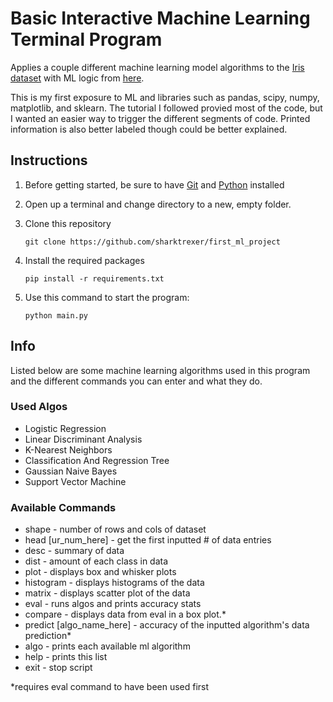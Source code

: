 # Basic Interactive Machine Learning Terminal Program
Applies a couple different machine learning model algorithms to the [Iris dataset](https://archive.ics.uci.edu/dataset/53/iris) with ML logic from [here](https://machinelearningmastery.com/machine-learning-in-python-step-by-step/).

This is my first exposure to ML and libraries such as pandas, scipy, numpy, matplotlib, and sklearn. The tutorial I followed provied most of the code, but I wanted an easier way
to trigger the different segments of code. Printed information is also better labeled though could be better explained.

## Instructions
1. Before getting started, be sure to have [Git](https://git-scm.com/downloads) and [Python](https://www.python.org/downloads/) installed

2. Open up a terminal and change directory to a new, empty folder.

3. Clone this repository 

    `git clone https://github.com/sharktrexer/first_ml_project`

4. Install the required packages

    `pip install -r requirements.txt`

5. Use this command to start the program:
   
    `python main.py`

## Info
Listed below are some machine learning algorithms used in this program and the different commands you can enter and what they do.

### Used Algos
- Logistic Regression
- Linear Discriminant Analysis
- K-Nearest Neighbors
- Classification And Regression Tree
- Gaussian Naive Bayes
- Support Vector Machine

### Available Commands
- shape - number of rows and cols of dataset
- head [ur_num_here] - get the first inputted # of data entries 
- desc - summary of data
- dist - amount of each class in data
- plot - displays box and whisker plots
- histogram - displays histograms of the data
- matrix - displays scatter plot of the data
- eval - runs algos and prints accuracy stats
- compare - displays data from eval in a box plot.*
- predict [algo_name_here] - accuracy of the inputted algorithm's data prediction*
- algo - prints each available ml algorithm
- help - prints this list
- exit - stop script

*requires eval command to have been used first
